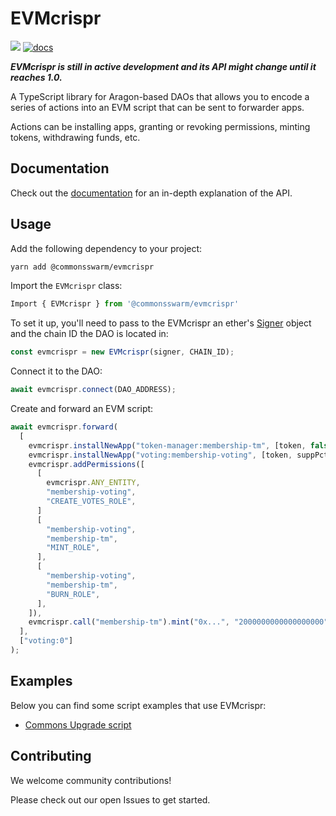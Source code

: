 # EVMcrispr

[![](https://img.shields.io/github/package-json/v/commonsswarm/evmcrispr?label=npm)](https://www.npmjs.com/package/@commonsswarm/evmcrispr) [![docs](https://github.com/commonsswarm/evmcrispr/actions/workflows/docs.yml/badge.svg)](https://commonsswarm.github.io/EVMcrispr/)




**_EVMcrispr is still in active development and its API might change until it reaches 1.0._**

A TypeScript library for Aragon-based DAOs that allows you to encode a series of actions into an EVM script that can be sent to forwarder apps.

Actions can be installing apps, granting or revoking permissions, minting tokens, withdrawing funds, etc.

## Documentation

Check out the [documentation](https://commonsswarm.github.io/EVMcrispr/modules.html) for an in-depth explanation of the API.

## Usage

Add the following dependency to your project:

```sh
yarn add @commonsswarm/evmcrispr
```

Import the `EVMcrispr` class:

```js
Import { EVMcrispr } from '@commonsswarm/evmcrispr'
```

To set it up, you'll need to pass to the EVMcrispr an ether's [Signer](https://docs.ethers.io/v5/single-page/#/v5/api/signer/-%23-signers) object and the chain ID the DAO is located in:

```js
const evmcrispr = new EVMcrispr(signer, CHAIN_ID);
```

Connect it to the DAO:

```js
await evmcrispr.connect(DAO_ADDRESS);
```

Create and forward an EVM script:

```js
await evmcrispr.forward(
  [
    evmcrispr.installNewApp("token-manager:membership-tm", [token, false, 0]),
    evmcrispr.installNewApp("voting:membership-voting", [token, suppPct, minQuorumPct, voteTime]),
    evmcrispr.addPermissions([
      [
        evmcrispr.ANY_ENTITY,
        "membership-voting",
        "CREATE_VOTES_ROLE",
      ]
      [
        "membership-voting",
        "membership-tm",
        "MINT_ROLE",
      ],
      [
        "membership-voting",
        "membership-tm",
        "BURN_ROLE",
      ],
    ]),
    evmcrispr.call("membership-tm").mint("0x...", "2000000000000000000"),
  ],
  ["voting:0"]
);
```

## Examples

Below you can find some script examples that use EVMcrispr:

- [Commons Upgrade script](https://github.com/CommonsSwarm/commons-upgrade)

## Contributing

We welcome community contributions!

Please check out our open Issues to get started.
